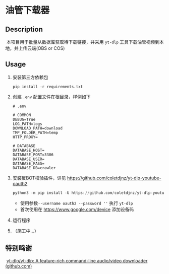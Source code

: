 # 油管下载器

## Description

​	本项目用于批量从数据库获取待下载链接，并采用 `yt-dlp` 工具下载油管视频到本地，并上传云端(OBS or COS)



## Usage

1. 安装第三方依赖包

   ```
   pip install -r requirements.txt
   ```

2. 创建 `.env` 配置文件在根目录，样例如下

   ```
   # .env
   
   # COMMON
   DEBUG=True
   LOG_PATH=logs
   DOWNLOAD_PATH=download
   TMP_FOLDER_PATH=temp
   HTTP_PROXY=
   
   # DATABASE
   DATABASE_HOST=
   DATABASE_PORT=3306
   DATABASE_USER=
   DATABASE_PASS=
   DATABASE_DB=crawler
   ```

3. 安装反BOT校验插件，详见 https://github.com/coletdjnz/yt-dlp-youtube-oauth2

   ```python
   python3 -m pip install -U https://github.com/coletdjnz/yt-dlp-youtube-oauth2/archive/refs/heads/master.zip
   ```

   - 使用参数`--username oauth2 --password ''` 执行 `yt-dlp`
   - 首次使用在 https://www.google.com/device 添加设备码

3. 运行程序

4. （施工中...）



## 特别鸣谢

​	[yt-dlp/yt-dlp: A feature-rich command-line audio/video downloader (github.com)](https://github.com/yt-dlp/yt-dlp)

​	